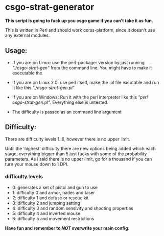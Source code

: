 # csgo-strat-generator

**This script is going to fuck up you csgo game if you can't take it as fun.**

This is written in Perl and should work corss-platform, since it
doesn't use any external modules.

## Usage:
- If you are on Linux: 
  use the perl-packager version by just running
    *"./csgo-strat-gen"*
  from the command line. You might have to make
  it executable tho.
  
- If you are on Linux 2.0:
  use perl itself, make the .pl file excutable
  and run it like this
    *"./csgo-strat-gen.pl"*
    
- If you are on Windows:
  Run it with the perl interpreter like this
    *"perl csgo-strat-gen.pl"*.
  Everything else is untested.
  
- The difficulty is passed as an command line argument
  
  
## Difficulty:
  There are difficulty levels 1..6, however there is no
  upper limit. 
  
  Until the 'highest' difficulty there are new options 
  being added which each stage, everything bigger than 5
  just fucks with some of the probability parameters. 
  As i said there is no upper limit, go for a thousand if 
  you can turn your mouse down to 1 DPI.
  
  ### difficulty levels
  + 0: generates a set of pistol and gun to use
  + 1: difficulty 0 and armor, nades and taser
  + 2: difficulty 1 and defuse or rescue kit
  + 3: difficulty 2 and jumping setting
  + 4: difficulty 3 and random sensivity and shooting properties
  + 5: difficulty 4 and inverted mouse
  + 6: difficulty 5 and movement restrictions

  
**Have fun and remember to *NOT* overwrite your main config.**
